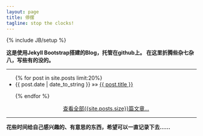 ```yaml
---
layout: page
title: 停摆
tagline: stop the clocks! 
---
```

{% include JB/setup %}

  **这是使用Jekyll Bootstrap搭建的Blog，托管在github上。 在这里折腾些杂七杂八，写些有的没的。** 
***

<ul class="posts">
  {% for post in site.posts limit:20%}
    <li><span>{{ post.date | date_to_string }}</span> &raquo;&raquo;  <a href="{{ BASE_PATH }}{{ post.url }}">{{ post.title }}</a></li>

  {% endfor %}
</ul>

<div style="width:50%;margin-left:auto;margin-right:auto;text-align:right;c    lear:both;">
          <a href="/archive.html">查看全部{{site.posts.size}}篇文章...</a>
</div>

***

**花些时间给自己感兴趣的、有意思的东西，希望可以一直记录下去……**
